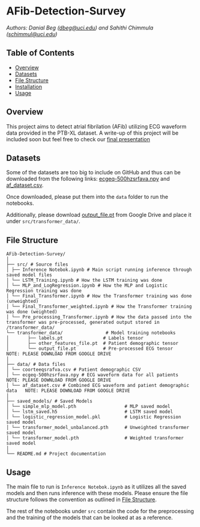 # AFib-Detection-Survey
*Authors: Danial Beg (dbeg@uci.edu) and Sahithi Chimmula (schimmul@uci.edu)*

## Table of Contents
- [Overview](#overview)
- [Datasets](#datasets)
- [File Structure](#file-structure)
- [Installation](#installation)
- [Usage](#usage)
  
## Overview
This project aims to detect atrial fibrilation (AFib) utilizing ECG waveform data provided in the PTB-XL dataset. A write-up of this project will be included soon but feel free to check our [final presentation](https://docs.google.com/presentation/d/11tC2UQEtE6XmAJ3CLjxVw6vJAPjzYQzvVvH-oDwDBV0/edit?usp=sharing)

## Datasets
Some of the datasets are too big to include on GitHub and thus can be downloaded from the following links: [ecgeq-500hzsrfava.npy](https://drive.google.com/file/d/1Ah1yqVCcW7cpN0mRJX9px1NWpYygi6CG/view?usp=share_link) and [af_dataset.csv](https://drive.google.com/file/d/1fErgzku6iusVsB5RxPjy4pKiCeOhbFFA/view?usp=share_link).

Once downloaded, please put them into the `data` folder to run the notebooks.

Additionally, please download [output_file.pt](https://drive.google.com/file/d/1O67MLnU0iU9AZoaDHG3z_AIH-pPyVQi3/view?usp=sharing) from Google Drive and place it under `src/transformer_data/`.

## File Structure
```
AFib-Detection-Survey/
│
├── src/ # Source files
│ ├── Inference Notebok.ipynb # Main script running inference through saved model files
│ └── LSTM_Training.ipynb # How the LSTM training was done
│ └── MLP_and_LogRegression.ipynb # How the MLP and Logistic Regression training was done
│ └── Final_Transformer.ipynb # How the Transformer training was done (unweighted)
│ └── Final_Transformer_weighted.ipynb # How the Transformer training was done (weighted)
│ └── Pre_processing_Transformer.ipynb # How the data passed into the transformer was pre-processed, generated output stored in /transformer_data/
└── transformer_data/                # Model training notebooks
│       ├── labels.pt               # Labels tensor
│       ├── other_features_file.pt  # Patient demographic tensor
│       └── output_file.pt          # Pre-processed ECG tensor              NOTE: PLEASE DOWNLOAD FROM GOOGLE DRIVE
│
├── data/ # Data files
│ └── coorteeqsrafva.csv # Patient demographic CSV
│ └── ecgeq-500hzsrfava.npy # ECG waveform data for all patients            NOTE: PLEASE DOWNLOAD FROM GOOGLE DRIVE
│ └── af_dataset.csv # Combined ECG waveform and patient demographic data   NOTE: PLEASE DOWNLOAD FROM GOOGLE DRIVE
│
├── saved_models/ # Saved Models
│ └── simple_mlp_model.pth                  # MLP saved model
│ └── lstm_saved.h5                         # LSTM saved model
│ └── logistic_regression_model.pkl         # Logistic Regression saved model
│ └── transformer_model_unbalanced.pth      # Unweighted transformer saved model
│ └── transformer_model.pth                 # Weighted transformer saved model
│
└── README.md # Project documentation
```

## Usage
The main file to run is `Inference Notebok.ipynb` as it utilizes all the saved models and then runs inference with these models. Please ensure the file structure follows the convention as outlined in [File Structure](#file-structure).

The rest of the notebooks under `src` contain the code for the preprocessing and the training of the models that can be looked at as a reference.
